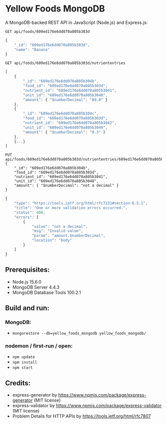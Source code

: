 # Yellow Foods MongoDB
A MongoDB-backed REST API in JavaScript (Node.js) and Express.js:
```HTTP
GET api/foods/609ed176e6dd070a805b303d
```

```JavaScript
{
    "_id": "609ed176e6dd070a805b303d",
    "name": "Banana"
}
```

```HTTP
GET api/foods/609ed176e6dd070a805b303d/nutriententries
```

```JavaScript
[
    {
        "_id": "609ed176e6dd070a805b304b",
        "food_id": "609ed176e6dd070a805b303d",
        "nutrient_id": "609ed176e6dd070a805b3041",
        "unit_id": "609ed176e6dd070a805b3048",
        "amount": { "$numberDecimal": "89.0" }
    },
    {
        "_id": "609ed176e6dd070a805b304c",
        "food_id": "609ed176e6dd070a805b303d",
        "nutrient_id": "609ed176e6dd070a805b3042",
        "unit_id": "609ed176e6dd070a805b3049",
        "amount": { "$numberDecimal": "0.3" }
    },
    {...}
]
```

```HTTP
PUT api/foods/609ed176e6dd070a805b303d/nutriententries/609ed176e6dd070a805b304b
{
    "_id": "609ed176e6dd070a805b304b",
    "food_id": "609ed176e6dd070a805b303d",
    "nutrient_id": "609ed176e6dd070a805b3041",
    "unit_id": "609ed176e6dd070a805b3048",
    "amount": { "$numberDecimal": "not a decimal" }
}
```

```JavaScript
{
    "type": "https://tools.ietf.org/html/rfc7231#section-6.5.1",
    "title": "One or more validation errors occurred.",
    "status": 400,
    "errors": [
        {
            "value": "not a decimal",
            "msg": "Invalid value",
            "param": "amount.$numberDecimal",
            "location": "body"
        }
    ]
}
```

## Prerequisites:
- Node.js 15.6.0
- MongoDB Server 4.4.3
- MongoDB Database Tools 100.2.1

## Build and run:
### MongoDB:
- `mongorestore --db=yellow_foods_mongodb yellow_foods_mongodb/`

### nodemon / first-run / open:
- `npm update`
- `npm install`
- `npm start`

## Credits:
- express-generator by https://www.npmjs.com/package/express-generator (MIT license)
- express-validator by https://www.npmjs.com/package/express-validator (MIT license)
- Problem Details for HTTP APIs by https://tools.ietf.org/html/rfc7807
